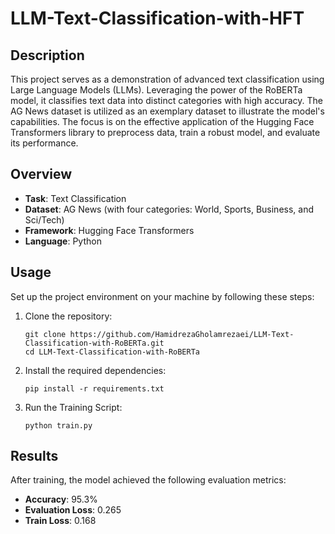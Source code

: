 # LLM-Text-Classification-with-HFT

## Description
This project serves as a demonstration of advanced text classification using Large Language Models (LLMs). Leveraging the power of the RoBERTa model, it classifies text data into distinct categories with high accuracy. 
The AG News dataset is utilized as an exemplary dataset to illustrate the model's capabilities. The focus is on the effective application of the Hugging Face Transformers library to preprocess data, train a robust model, and evaluate its performance.

## Overview

- **Task**: Text Classification
- **Dataset**: AG News (with four categories: World, Sports, Business, and Sci/Tech)
- **Framework**: Hugging Face Transformers
- **Language**: Python

## Usage
Set up the project environment on your machine by following these steps:

1. Clone the repository:
    ```
    git clone https://github.com/HamidrezaGholamrezaei/LLM-Text-Classification-with-RoBERTa.git
    cd LLM-Text-Classification-with-RoBERTa
    ```

2. Install the required dependencies:
    ```
    pip install -r requirements.txt
    ```

2. Run the Training Script:
    ```
    python train.py
    ```

## Results
After training, the model achieved the following evaluation metrics:
- **Accuracy**: 95.3%
- **Evaluation Loss**: 0.265
- **Train Loss**: 0.168

